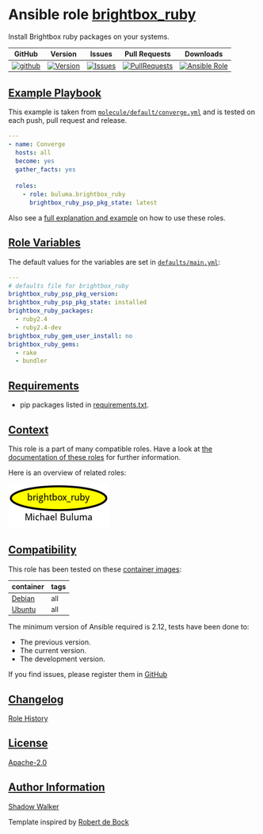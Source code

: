 # Ansible role [brightbox_ruby](https://galaxy.ansible.com/ui/standalone/roles/buluma/brightbox_ruby/documentation)

Install Brightbox ruby packages on your systems.

|GitHub|Version|Issues|Pull Requests|Downloads|
|------|-------|------|-------------|---------|
|[![github](https://github.com/buluma/ansible-role-brightbox_ruby/actions/workflows/molecule.yml/badge.svg)](https://github.com/buluma/ansible-role-brightbox_ruby/actions/workflows/molecule.yml)|[![Version](https://img.shields.io/github/release/buluma/ansible-role-brightbox_ruby.svg)](https://github.com/buluma/ansible-role-brightbox_ruby/releases/)|[![Issues](https://img.shields.io/github/issues/buluma/ansible-role-brightbox_ruby.svg)](https://github.com/buluma/ansible-role-brightbox_ruby/issues/)|[![PullRequests](https://img.shields.io/github/issues-pr-closed-raw/buluma/ansible-role-brightbox_ruby.svg)](https://github.com/buluma/ansible-role-brightbox_ruby/pulls/)|[![Ansible Role](https://img.shields.io/ansible/role/d/buluma/brightbox_ruby)](https://galaxy.ansible.com/ui/standalone/roles/buluma/brightbox_ruby/documentation)|

## [Example Playbook](#example-playbook)

This example is taken from [`molecule/default/converge.yml`](https://github.com/buluma/ansible-role-brightbox_ruby/blob/master/molecule/default/converge.yml) and is tested on each push, pull request and release.

```yaml
---
- name: Converge
  hosts: all
  become: yes
  gather_facts: yes

  roles:
    - role: buluma.brightbox_ruby
      brightbox_ruby_psp_pkg_state: latest
```

Also see a [full explanation and example](https://buluma.github.io/how-to-use-these-roles.html) on how to use these roles.

## [Role Variables](#role-variables)

The default values for the variables are set in [`defaults/main.yml`](https://github.com/buluma/ansible-role-brightbox_ruby/blob/master/defaults/main.yml):

```yaml
---
# defaults file for brightbox_ruby
brightbox_ruby_psp_pkg_version:
brightbox_ruby_psp_pkg_state: installed
brightbox_ruby_packages:
  - ruby2.4
  - ruby2.4-dev
brightbox_ruby_gem_user_install: no
brightbox_ruby_gems:
  - rake
  - bundler
```

## [Requirements](#requirements)

- pip packages listed in [requirements.txt](https://github.com/buluma/ansible-role-brightbox_ruby/blob/master/requirements.txt).


## [Context](#context)

This role is a part of many compatible roles. Have a look at [the documentation of these roles](https://buluma.github.io/) for further information.

Here is an overview of related roles:

![dependencies](https://raw.githubusercontent.com/buluma/ansible-role-brightbox_ruby/png/requirements.png "Dependencies")

## [Compatibility](#compatibility)

This role has been tested on these [container images](https://hub.docker.com/u/buluma):

|container|tags|
|---------|----|
|[Debian](https://hub.docker.com/repository/docker/buluma/debian/general)|all|
|[Ubuntu](https://hub.docker.com/repository/docker/buluma/ubuntu/general)|all|

The minimum version of Ansible required is 2.12, tests have been done to:

- The previous version.
- The current version.
- The development version.

If you find issues, please register them in [GitHub](https://github.com/buluma/ansible-role-brightbox_ruby/issues)

## [Changelog](#changelog)

[Role History](https://github.com/buluma/ansible-role-brightbox_ruby/blob/master/CHANGELOG.md)

## [License](#license)

[Apache-2.0](https://github.com/buluma/ansible-role-brightbox_ruby/blob/master/LICENSE)

## [Author Information](#author-information)

[Shadow Walker](https://buluma.github.io/)


Template inspired by [Robert de Bock](https://github.com/robertdebock)
